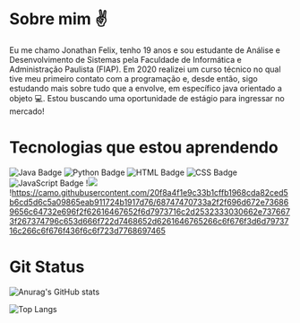 
# Sobre mim ✌
<P> Eu me chamo Jonathan Felix, tenho 19 anos e sou estudante de Análise e Desenvolvimento de Sistemas pela Faculdade de Informática e Administração Paulista (FIAP). Em 2020 realizei um curso técnico no qual tive meu primeiro contato com a programação e, desde então, sigo estudando mais sobre tudo que a envolve, em específico java orientado a objeto 💻. Estou buscando uma oportunidade de estágio para ingressar no mercado! 

# Tecnologias que estou aprendendo
  ![Java Badge](https://img.shields.io/badge/java-%23ED8B00.svg?&style=for-the-badge&logo=java&logoColor=white)
  ![Python Badge](https://img.shields.io/badge/python%20-%2314354C.svg?&style=for-the-badge&logo=python&logoColor=white)
  ![HTML Badge](https://img.shields.io/badge/html5%20-%23E34F26.svg?&style=for-the-badge&logo=html5&logoColor=white)
  ![CSS Badge](https://img.shields.io/badge/css3%20-%231572B6.svg?&style=for-the-badge&logo=css3&logoColor=white)
  ![JavaScript Badge](https://img.shields.io/badge/javascript%20-%23323330.svg?&style=for-the-badge&logo=javascript&logoColor=%23F7DF1E)
  !<img src="https://img.icons8.com/ios-glyphs/30/000000/api-settings.png"/>
  !https://camo.githubusercontent.com/20f8a4f1e9c33b1cffb1968cda82ced5b6cd5d6c5a09865eab911724b1917d76/68747470733a2f2f696d672e736869656c64732e696f2f62616467652f6d7973716c2d2532333030662e7376673f267374796c653d666f722d7468652d6261646765266c6f676f3d6d7973716c266c6f676f436f6c6f723d7768697465
 
 # Git Status

  ![Anurag's GitHub stats](https://github-readme-stats.vercel.app/api?username=jhowfelix&show_icons=true&theme=radical)

  ![Top Langs](https://github-readme-stats.vercel.app/api/top-langs/?username=jhowfelix&layout=compact)
  
